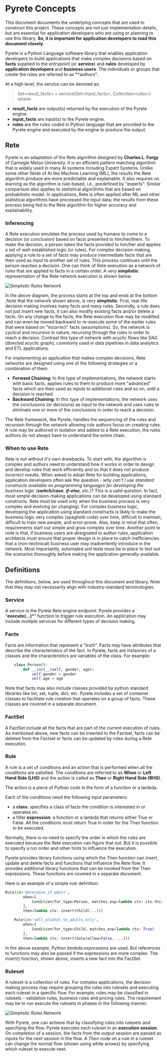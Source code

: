 # Pyrete Concepts
This document documents the underlying concepts that are used to construct this project. These concepts are not just implementation details, but are essential for application developers who are using or planning to use this library. **So, it is important for application developers to read this document closely**.

Pyrete is a Python Language software library that enables application developers to build applications that make complex decisions based on **facts** supplied to the entrypoint (or **service**) and **rules** developed by **application developers** and **business users**. The individuals or groups that create the rules are referred to as **authors". 

At a high level, the service can be denoted as:

> Set\<result_facts> = service(Set\<input_facts\>, Collection\<rules\>)  
  where:  
  - **result_facts** are output(s) returned by the execution of the Pyrete engine.  
  - **input_facts** are input(s) to the Pyrete engine.  
  - **rules** are the rules coded in Python language that are provided to the Pyrete engine and executed by the engine to produce the output.

## Rete
Pyrete is an adaptation of the Rete algorithm designed by **Charles L. Forgy** of Carnegie Melon University. It is an efficient pattern matching algorithm that is widely used in many AI systems including Expert Systems. Unlike some other fields of AI like Machine Learning (ML), the results the Rete algorithm produce are more predictable and explainable. It also requires no learning as the algorithm is rule-based, i.e., predefined by "experts". Similar comparison also applies to statistical algorithms that are based on probabilistic model. In applications, Rete is often applied after ML and other statistical algorithms have processed the input data; the results from these process being fed to the Rete algorithm for higher accuracy and explainability.

### Inferencing
A Rete execution emulates the process used by humans to come to a decision (or conclusion) based on facts presented to him/her/them. To make the decision, a person takes the facts provided to him/her and applies a set of well-established logic (or rules). For complex decision-making, applying a rule to a set of facts may produce intermediate facts that are then used as input to another set of rules. This process continues until the person reaches a decision. One can think of Rete execution as a network of rules that are applied to facts in a certain order. A very **simplistic** representation of the Rete network execution is shown below.

![Simplistic Rules Network](./Rule-Network.drawio.png)

In the above diagram, the process starts at the top and ends at the bottom ,Note that the network shown above, is very **simplistic**. First, real-life decision making involves many facts and many rules. Secondly, a rule does not just insert new facts, it can also modify existing facts and/or delete a facts. On any change to the facts, the Rete execution flow may be modified and can even be moved backward to re-execute some of the earlier rules that were based on "incorrect" facts (assumptions). So, the network is *cyclical* and *recursive* in nature, recursing through the rules in order to reach a decision. Contrast this type of network with acyclic flows like DAG (directed acyclic graph), commonly used in data pipelines in data analytics and ETL applications.

For implementing an application that makes complex decisions, Rete networks are designed using one of the following strategies or a combination of them.

- **Forward Chaining**: In this type of implementations, the network starts with basic facts, applies rules to them to produce more "advanced" facts which are then used as inputs to additional rules and so on, until a decision is reached.
- **Backward Chaining**: In this type of implementations, the network uses the conclusions (or decisions) as input to the network and uses rules to eliminate one or more of the conclusions in order to reach a decision.

The Rete framework, like Pyrete, handles the sequencing of the rules and recursion through the network allowing rule authors focus on creating rules. A rule may be authored  in isolation and added to a Rete execution, the rules authors do not always have to understand the entire chain. 

### When to use Rete
Rete is not without it's own drawbacks. To start with, the algorithm is complex and authors need to understand how it works in order to design and develop rules that work efficiently and so that it does not produce incorrect results. When asked to adopt Rete for building applications, application developers often ask the question - *why can't I use standard  constructs available on programming languages for developing the business logic (**switch/case**, **if-else**, etc.)?* This is a valid question. In fact, most simple decision-making applications can be developed using standard constructs. Rete must be used only when the business process is very complex and evolving (or changing). For complex business logic, developing the application using standard constructs is likely to make the business logic very complex (spaghetti code) over time, difficult to maintain, difficult to train new people, and error-prone. Also, keep in mind that often, requirements start out simple and grow complex over time. Another point to note is that, if business users are designated to author rules, application architects must ensure that proper design is in place to catch inefficiencies that a (non-technical) business user may inadvertently introduce in the network. Most importantly, automated unit tests must be in place to test out the scenarios thoroughly before making the application generally-available.

## Definitions
The definitions, below, are used throughout this document and library. Note that they may not necessarily align with industry-standard terminologies.

### Service 
A service is the Pyrete Rete engine endpoint. Pyrete provides a "**execute(...)***" function to trigger rule execution. An application may include multiple services for different types of decision making.  

### Facts
Facts are information that represent a "truth". Facts may have attributes that describe the characteristics of the fact. In Pyrete, facts are instances of a classes and the characteristics are variables of the class. For example: 

```python
    class Person():
        def __init__(self, gender, age):
            self.gender = gender
            self.age = age
```
Note that facts may also include classes provided by python standard libraries like list, set, tuple, dict, etc. Pyrete includes a set of container classes to facilitate rule creation that operates on a group of facts. These classes are covered in a separate document.

### FactSet
A FactSet include all the facts that are part of the current execution of rules. As mentioned above, new facts can be inserted to the Factset, facts can be deleted from the Factset or facts can be updated by rules during a Rete execution. 

### Rule
A rule is a set of conditions and an action that is performed when all the conditions are satisfied. The conditions are referred to as **When** or **Left Hand Side (LHS)** and the action is called as **Then** or **Right Hand Side (RHS)**. 

The action is a piece of Python code in the form of a function or a lambda. 

Each of the conditions need the following input parameters:
-  a **class**: specifies a class of facts the condition is interested in or operates on.
- a filter **expression**: a function or a lambda that returns either True or False. All the conditions must return True in order for the Then function to be executed. 

Normally, there is no need to specify the order in which the rules are executed because the Rete execution can figure that out. But it is possible to specify a run order and other hints to influence the execution. 

Pyrete provides library functions using which the Then function can insert, update and delete facts and functions that influence the Rete flow. It provides additional library functions that can be invoked from the Then expressions. These functions are covered in a separate document.

Here is an example of a simple rule definition:
```python
Rule(id='determine_if_adult',  
        when=[  
            Condition(for_type=Person, matches_exp=lambda ctx: ctx.this.age <21)  
        ],  
        then=lambda ctx: insert(Child(...)))  

    Rule(id='sell_alcohol_to_adults_only',  
        when=[  
            Condition(for_type=Child, matches_exp=lambda ctx: True)  
        ],  
        then=lambda ctx: insert(Sale(allow=False, ...)))
```

In the above example, Python *lambda expressions* are used. But references to functions may also be passed if the expressions are more complex. The insert() function, shown above, inserts a new fact into the FactSet.

### Ruleset
A ruleset is a collection of rules. For complex applications, the decision making process may require grouping the rules into rulesets and executing each ruleset in a specific flow. For example, rules may be classified in rulesets - validation rules, business rules and pricing rules. The requirement may be to run execute the rulesets in phases in the following manner.


![Simplistic Rules Network](./Rule-Flow.drawio.png)

With Pyrete, one can achieve that by classifying rules into rulesets and specifying the flow. Pyrete executes each ruleset in an **execution session**. On completion of a session, the facts from the output session are passed as inputs for the next session in the flow. A *Then* code on a rule in a ruleset can change the normal flow (shown using white arrows) by specifying which ruleset to execute next.